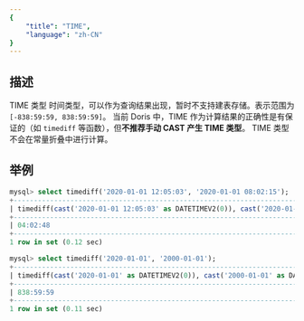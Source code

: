 ```yaml
---
{
    "title": "TIME",
    "language": "zh-CN"
}
---
```


<!-- 
Licensed to the Apache Software Foundation (ASF) under one
or more contributor license agreements.  See the NOTICE file
distributed with this work for additional information
regarding copyright ownership.  The ASF licenses this file
to you under the Apache License, Version 2.0 (the
"License"); you may not use this file except in compliance
with the License.  You may obtain a copy of the License at

  http://www.apache.org/licenses/LICENSE-2.0

Unless required by applicable law or agreed to in writing,
software distributed under the License is distributed on an
"AS IS" BASIS, WITHOUT WARRANTIES OR CONDITIONS OF ANY
KIND, either express or implied.  See the License for the
specific language governing permissions and limitations
under the License.
-->



## 描述

TIME 类型
    时间类型，可以作为查询结果出现，暂时不支持建表存储。表示范围为 `[-838:59:59, 838:59:59]`。
    当前 Doris 中，TIME 作为计算结果的正确性是有保证的（如 `timediff` 等函数），但**不推荐手动 CAST 产生 TIME 类型**。
    TIME 类型不会在常量折叠中进行计算。

## 举例

```sql
mysql> select timediff('2020-01-01 12:05:03', '2020-01-01 08:02:15');
+------------------------------------------------------------------------------------------------------+
| timediff(cast('2020-01-01 12:05:03' as DATETIMEV2(0)), cast('2020-01-01 08:02:15' as DATETIMEV2(0))) |
+------------------------------------------------------------------------------------------------------+
| 04:02:48                                                                                             |
+------------------------------------------------------------------------------------------------------+
1 row in set (0.12 sec)

mysql> select timediff('2020-01-01', '2000-01-01');
+------------------------------------------------------------------------------------+
| timediff(cast('2020-01-01' as DATETIMEV2(0)), cast('2000-01-01' as DATETIMEV2(0))) |
+------------------------------------------------------------------------------------+
| 838:59:59                                                                          |
+------------------------------------------------------------------------------------+
1 row in set (0.11 sec)
```


